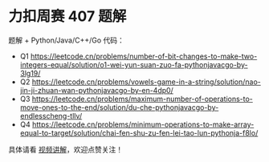 # 力扣周赛 407 题解

题解 + Python/Java/C++/Go 代码：

- Q1 https://leetcode.cn/problems/number-of-bit-changes-to-make-two-integers-equal/solution/o1-wei-yun-suan-zuo-fa-pythonjavacgo-by-3lg19/
- Q2 https://leetcode.cn/problems/vowels-game-in-a-string/solution/nao-jin-ji-zhuan-wan-pythonjavacgo-by-en-4dp0/
- Q3 https://leetcode.cn/problems/maximum-number-of-operations-to-move-ones-to-the-end/solution/du-che-pythonjavacgo-by-endlesscheng-tllv/
- Q4 https://leetcode.cn/problems/minimum-operations-to-make-array-equal-to-target/solution/chai-fen-shu-zu-fen-lei-tao-lun-pythonja-f8lo/

具体请看 [视频讲解](https://www.bilibili.com/video/BV16Z421N7P2/)，欢迎点赞关注！
